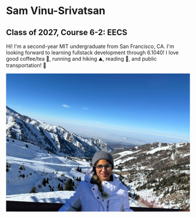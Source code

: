 # Sam Vinu-Srivatsan
## Class of 2027, Course 6-2: EECS
Hi! I'm a second-year MIT undergraduate from San Francisco, CA. I'm looking forward to learning fullstack development through 6.1040! I love good coffee/tea :tea:, running and hiking :mountain:, reading :book:, and public transportation! :train:


![sampfp.JPG](sampfp.JPG)
